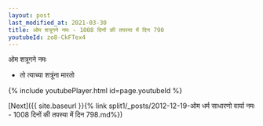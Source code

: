 ```yaml
---
layout: post
last_modified_at: 2021-03-30
title: ओम शत्रूगने नमः - 1008 दिनों की तपस्या में दिन 790
youtubeId: zo8-CkFTex4
---
```

 
 
 ओम शत्रूगने नमः  
 
 -  तो त्याच्या शत्रूंना मारतो 
 
  
 
  
 
 
 
 
 
 


{% include youtubePlayer.html id=page.youtubeId %}
 
[Next]({{ site.baseurl }}{% link  split1/_posts/2012-12-19-ओम धर्म साधारणो वार्या नमः - 1008 दिनों की तपस्या में दिन 798.md%})
 
